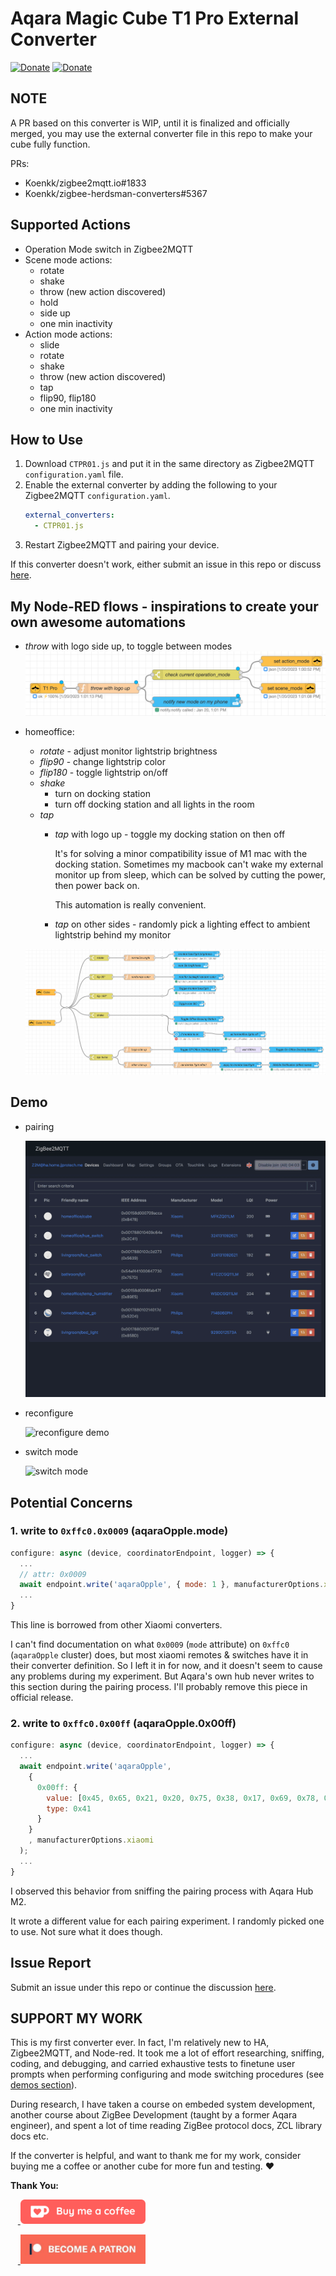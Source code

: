 # Aqara Magic Cube T1 Pro External Converter 
[![Donate](https://img.shields.io/badge/Donate-ko--fi-ff5e5b)](https://ko-fi.com/jjpro)
[![Donate](https://img.shields.io/badge/Donate-patreon-brightgreen)](https://patreon.com/jjpro)

## NOTE

A PR based on this converter is WIP, until it is finalized and officially merged, you may use the external converter file in this repo to make your cube fully function. 

PRs: 
- Koenkk/zigbee2mqtt.io#1833
- Koenkk/zigbee-herdsman-converters#5367


## Supported Actions

- Operation Mode switch in Zigbee2MQTT
- Scene mode actions: 
  - rotate 
  - shake
  - throw (new action discovered)
  - hold
  - side up 
  - one min inactivity
- Action mode actions: 
  - slide
  - rotate
  - shake
  - throw (new action discovered)
  - tap
  - flip90, flip180
  - one min inactivity

## How to Use 

1. Download `CTPR01.js` and put it in the same directory as Zigbee2MQTT `configuration.yaml` file. 
2. Enable the external converter by adding the following to your Zigbee2MQTT `configuration.yaml`. 
    ```yml
    external_converters:
      - CTPR01.js
    ```
3. Restart Zigbee2MQTT and pairing your device.

If this converter doesn't work, either submit an issue in this repo or discuss [here](https://github.com/Koenkk/zigbee2mqtt/issues/15652).

## My Node-RED flows - inspirations to create your own awesome automations

- *throw* with logo side up, to toggle between modes 
  ![node-RED mode toggle](assets/nodered__mode_toggle_v2.png)
- homeoffice: 
  - *rotate* - adjust monitor lightstrip brightness 
  - *flip90* - change lightstrip color 
  - *flip180* - toggle lightstrip on/off 
  - *shake*
    - turn on docking station
    - turn off docking station and all lights in the room
  - *tap*
    - *tap* with logo up - toggle my docking station on then off
    
      It's for solving a minor compatibility issue of M1 mac with the docking station. Sometimes my macbook can't wake my external monitor up from sleep, which can be solved by cutting the power, then power back on. 

      This automation is really convenient. 
    - *tap* on other sides - randomly pick a lighting effect to ambient lightstrip behind my monitor

  ![node-RED multistate actions](assets/nodered__multistate_actions.png)

## Demo 

- pairing

  ![pairing demo](assets/demo__pairing.gif)

- reconfigure 

  ![reconfigure demo](assets/demo__reconfigure-1.gif)
  
- switch mode

  ![switch mode](assets/demo__switch_mode-1.gif)


## Potential Concerns

### 1. write to `0xffc0.0x0009` (aqaraOpple.mode)

```js
configure: async (device, coordinatorEndpoint, logger) => {
  ...
  // attr: 0x0009
  await endpoint.write('aqaraOpple', { mode: 1 }, manufacturerOptions.xiaomi);
  ...
}
```
This line is borrowed from other Xiaomi converters.

I can't find documentation on what `0x0009` (`mode` attribute) on `0xffc0` (`aqaraOpple` cluster) does, but most xiaomi remotes & switches have it in their converter definition. So I left it in for now, and it doesn't seem to cause any problems during my experiment. But Aqara's own hub never writes to this section during the pairing process. I'll probably remove this piece in official release. 


### 2. write to `0xffc0.0x00ff` (aqaraOpple.0x00ff)

```js
configure: async (device, coordinatorEndpoint, logger) => {
  ...
  await endpoint.write('aqaraOpple',
    {
      0x00ff: {
        value: [0x45, 0x65, 0x21, 0x20, 0x75, 0x38, 0x17, 0x69, 0x78, 0x53, 0x89, 0x51, 0x13, 0x16, 0x49, 0x58],
        type: 0x41
      }
    }
    , manufacturerOptions.xiaomi
  );
  ...
}
```

I observed this behavior from sniffing the pairing process with Aqara Hub M2. 

It wrote a different value for each pairing experiment. I randomly picked one to use. Not sure what it does though. 

## Issue Report 

Submit an issue under this repo or continue the discussion [here](https://github.com/Koenkk/zigbee2mqtt/issues/15652).


## SUPPORT MY WORK

This is my first converter ever. In fact, I'm relatively new to HA, Zigbee2MQTT, and Node-red. It took me a lot of effort researching, sniffing, coding, and debugging, and carried exhaustive tests to finetune user prompts when performing configuring and mode switching procedures (see [demos section](#demo)). 

During research, I have taken a course on embeded system development, another course about ZigBee Development (taught by a former Aqara engineer), and spent a lot of time reading ZigBee protocol docs, ZCL library docs etc. 

If the converter is helpful, and want to thank me for my work, consider buying me a coffee or another cube for more fun and testing. ❤️

**Thank You:**

<p>
  &nbsp;&nbsp;&nbsp;<a href="https://ko-fi.com/jjpro">
    <img src="assets/124lxlp-0.webp" width=200 />
  </a>
</p>
<p>
  &nbsp;&nbsp;&nbsp;<a href="https://patreon.com/jjpro">
    <img src="assets/124lx7c-0.jpg" width=200 />
  </a>
</p>